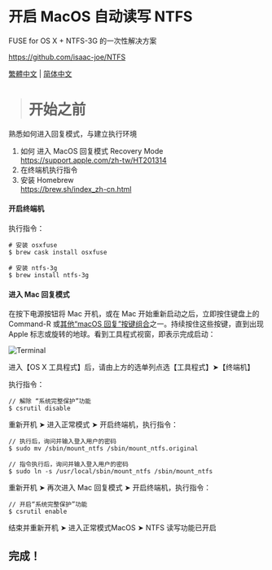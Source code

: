 # 开启 MacOS 自动读写 NTFS

FUSE for OS X + NTFS-3G 的一次性解决方案

https://github.com/isaac-joe/NTFS


[繁體中文](https://github.com/isaac-joe/NTFS/blob/master/README.md) | [简体中文](https://github.com/isaac-joe/NTFS/blob/master/README-zhcn.md)


> # 开始之前

熟悉如何进入回复模式，与建立执行环境

1. 如何 进入 MacOS 回复模式 Recovery Mode   
https://support.apple.com/zh-tw/HT201314
2. 在终端机执行指令
3. 安装 Homebrew  
https://brew.sh/index_zh-cn.html

#### 开启终端机

执行指令：


```
# 安装 osxfuse
$ brew cask install osxfuse

# 安装 ntfs-3g
$ brew install ntfs-3g
```

#### 进入 Mac 回复模式

在按下电源按钮将 Mac 开机，或在 Mac 开始重新启动之后，立即按住键盘上的 Command-R 或[其他“macOS 回复”按键组合](https://support.apple.com/zh-cn/HT204904)之一。持续按住这些按键，直到出现 Apple 标志或旋转的地球。看到工具程式视窗，即表示完成启动：

![Terminal](https://github.com/isaac-joe/NTFS/blob/master/images/terminal.png?raw=true)

进入【OS X 工具程式】后，请由上方的选单列点选【工具程式】➤【终端机】

执行指令：

```
// 解除 “系统完整保护”功能
$ csrutil disable
```

重新开机 ➤ 进入正常模式 ➤ 开启终端机，执行指令：

```
// 执行后，询问并输入登入用户的密码
$ sudo mv /sbin/mount_ntfs /sbin/mount_ntfs.original

// 指令执行后，询问并输入登入用户的密码
$ sudo ln -s /usr/local/sbin/mount_ntfs /sbin/mount_ntfs
```

重新开机 ➤ 再次进入 Mac 回复模式 ➤ 开启终端机，执行指令：

```
// 开启“系统完整保护”功能
$ csrutil enable
```

结束并重新开机 ➤ 进入正常模式MacOS ➤ NTFS 读写功能已开启

## 完成！

